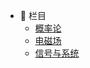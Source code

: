 <!-- docs/navbar.md -->

- :book: 栏目
  - [概率论](probability/ '概率论')
  - [电磁场](electromagnetic_field/ '电磁场')
  - [信号与系统](signal_and_system/ '信号与系统')